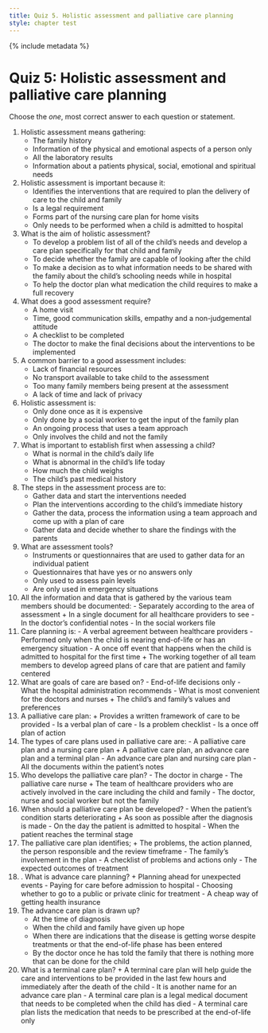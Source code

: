 ```yaml
---
title: Quiz 5. Holistic assessment and palliative care planning
style: chapter test
---
```


{% include metadata %}

# Quiz 5: Holistic assessment and palliative care planning

Choose the *one*, most correct answer to each question or statement.

1.  Holistic assessment means gathering:
    -  The family history
    -  Information of the physical and emotional aspects of a person only
    -  All the laboratory results
    +  Information about a patients physical, social, emotional and spiritual needs
2.  Holistic assessment is important because it:
    +  Identifies the interventions that are required to plan the delivery of care to the child and family
    -  Is a legal requirement
    -  Forms part of the nursing care plan for home visits
    -  Only needs to be performed when a child is admitted to hospital
3.  What is the aim of holistic assessment?
    +  To develop a problem list of all of the child’s needs and develop a care plan specifically for that child and family
    -  To decide whether the family are capable of looking after the child
    -  To make a decision as to what information needs to be shared with the family about the child’s schooling needs while in hospital
    -  To help the doctor plan what medication the child requires to make a full recovery
4.  What does a good assessment require?
    -  A home visit
    +  Time, good communication skills, empathy and a non-judgemental attitude
    -  A checklist to be completed
    -  The doctor to make the final decisions about the interventions to be implemented
5.  A common barrier to a good assessment includes:
    -  Lack of financial resources
    -  No transport available to take child to the assessment
    - Too many family members being present at the assessment
    + A lack of time and lack of privacy
6.  Holistic assessment is:
    -  Only done once as it is expensive
    -  Only done by a social worker to get the input of the family plan
    +  An ongoing process that uses a team approach
    -  Only involves the child and not the family
7.  What is important to establish first when assessing a child?
    +  What is normal in the child’s daily life
    -  What is abnormal in the child’s life today
    -  How much the child weighs
    -  The child’s past medical history
8.  The steps in the assessment process are to:
    -  Gather data and start the interventions needed
    -  Plan the interventions according to the child’s immediate history
    +  Gather the data, process the information using a team approach and come up with a plan of care
    -  Gather data and decide whether to share the findings with the parents
9.  What are assessment tools?
    +  Instruments or questionnaires that are used to gather data for an individual patient
    -  Questionnaires that have yes or no answers only
    -  Only used to assess pain levels
    -  Are only used in emergency situations
10.  All the information and data that is gathered by the various team members should be documented:
    -  Separately according to the area of assessment
    +  In a single document for all healthcare providers to see
    -  In the doctor’s confidential notes
    -  In the social workers file
11.  Care planning is:
    -  A verbal agreement between healthcare providers
    -  Performed only when the child is nearing end-of-life or has an emergency situation
    -  A once off event that happens when the child is admitted to hospital for the first time
    +  The working together of all team members to develop agreed plans of care that are patient and family centered
12.  What are goals of care are based on?
    -  End-of-life decisions only
    -  What the hospital administration recommends
    -  What is most convenient for the doctors and nurses
    +  The child’s and family’s values and preferences
13.  A palliative care plan:
    +  Provides a written framework of care to be provided
    -  Is a verbal plan of care
    -  Is a problem checklist
    -  Is a once off plan of action
14.  The types of care plans used in palliative care are:
    -  A palliative care plan and a nursing care plan
    +  A palliative care plan, an advance care plan and a terminal plan
    -  An advance care plan and nursing care plan
    -  All the documents within the patient’s notes
15.  Who develops the palliative care plan?
    -  The doctor in charge
    -  The palliative care nurse
    +  The team of healthcare providers who are actively involved in the care including the child and family
    -  The doctor, nurse and social worker but not the family
16.  When should a palliative care plan be developed?
    -  When the patient’s condition starts deteriorating
    +  As soon as possible after the diagnosis is made
    -  On the day the patient is admitted to hospital
    -  When the patient reaches the terminal stage
17.  The palliative care plan identifies;
    +  The problems, the action planned, the person responsible and the review timeframe
    -  The family’s involvement in the plan
    -  A checklist of problems and actions only
    -  The expected outcomes of treatment
18.  . What is advance care planning?
    + Planning ahead for unexpected events
    - Paying for care before admission to hospital
    - Choosing whether to go to a public or private clinic for treatment
    - A cheap way of getting health insurance
19. The advance care plan is drawn up?
    -  At the time of diagnosis
    -  When the child and family have given up hope
    +  When there are indications that the disease is getting worse despite treatments or that the end-of-life phase has been entered
    -  By the doctor once he has told the family that there is nothing more that can be done for the child
20.  What is a terminal care plan?
    +  A terminal care plan will help guide the care and interventions to be provided in the last few hours and immediately after the death of the child
    -  It is another name for an advance care plan
    -  A terminal care plan is a legal medical document that needs to be completed when the child has died
    -  A terminal care plan lists the medication that needs to be prescribed at the end-of-life only
